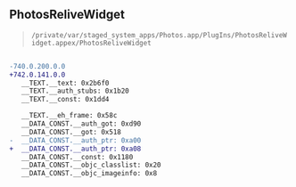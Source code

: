 ## PhotosReliveWidget

> `/private/var/staged_system_apps/Photos.app/PlugIns/PhotosReliveWidget.appex/PhotosReliveWidget`

```diff

-740.0.200.0.0
+742.0.141.0.0
   __TEXT.__text: 0x2b6f0
   __TEXT.__auth_stubs: 0x1b20
   __TEXT.__const: 0x1dd4

   __TEXT.__eh_frame: 0x58c
   __DATA_CONST.__auth_got: 0xd90
   __DATA_CONST.__got: 0x518
-  __DATA_CONST.__auth_ptr: 0xa00
+  __DATA_CONST.__auth_ptr: 0xa08
   __DATA_CONST.__const: 0x1180
   __DATA_CONST.__objc_classlist: 0x20
   __DATA_CONST.__objc_imageinfo: 0x8

```
